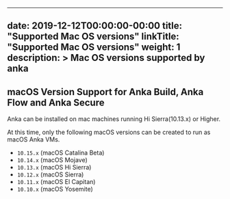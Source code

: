 

---
date: 2019-12-12T00:00:00-00:00
title: "Supported Mac OS versions"
linkTitle: "Supported Mac OS versions"
weight: 1
description: >
  Mac OS versions supported by anka
---

## macOS Version Support for Anka Build, Anka Flow and Anka Secure
Anka can be installed on mac machines running Hi Sierra(10.13.x) or Higher.

At this time, only the following macOS versions can be created to run as macOS Anka VMs.

- `10.15.x` (macOS Catalina Beta)
- `10.14.x` (macOS Mojave)
- `10.13.x` (macOS Hi Sierra)
- `10.12.x` (macOS Sierra)
- `10.11.x` (macOS El Capitan)
- `10.10.x` (macOS Yosemite)

